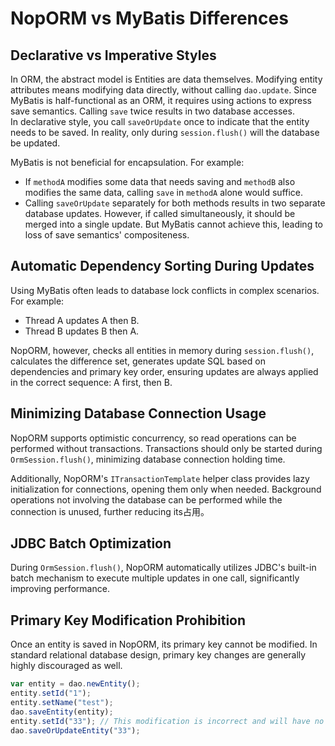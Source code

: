 # NopORM vs MyBatis Differences

## Declarative vs Imperative Styles

In ORM, the abstract model is
Entities are data themselves. Modifying entity attributes means modifying data directly, without calling `dao.update`. Since MyBatis is half-functional as an ORM, it requires using actions to express save semantics. Calling `save` twice results in two database accesses.  
In declarative style, you call `saveOrUpdate` once to indicate that the entity needs to be saved. In reality, only during `session.flush()` will the database be updated.

MyBatis is not beneficial for encapsulation. For example:
- If `methodA` modifies some data that needs saving and `methodB` also modifies the same data, calling `save` in `methodA` alone would suffice.
- Calling `saveOrUpdate` separately for both methods results in two separate database updates. However, if called simultaneously, it should be merged into a single update. But MyBatis cannot achieve this, leading to loss of save semantics' compositeness.

## Automatic Dependency Sorting During Updates

Using MyBatis often leads to database lock conflicts in complex scenarios. For example:
- Thread A updates A then B.
- Thread B updates B then A.

NopORM, however, checks all entities in memory during `session.flush()`, calculates the difference set, generates update SQL based on dependencies and primary key order, ensuring updates are always applied in the correct sequence: A first, then B.

## Minimizing Database Connection Usage

NopORM supports optimistic concurrency, so read operations can be performed without transactions. Transactions should only be started during `OrmSession.flush()`, minimizing database connection holding time.

Additionally, NopORM's `ITransactionTemplate` helper class provides lazy initialization for connections, opening them only when needed. Background operations not involving the database can be performed while the connection is unused, further reducing its占用。

## JDBC Batch Optimization

During `OrmSession.flush()`, NopORM automatically utilizes JDBC's built-in batch mechanism to execute multiple updates in one call, significantly improving performance.

## Primary Key Modification Prohibition

Once an entity is saved in NopORM, its primary key cannot be modified. In standard relational database design, primary key changes are generally highly discouraged as well.

```javascript
var entity = dao.newEntity();
entity.setId("1");
entity.setName("test");
dao.saveEntity(entity);
entity.setId("33"); // This modification is incorrect and will have no effect
dao.saveOrUpdateEntity("33");
```
